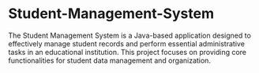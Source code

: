 # Student-Management-System
The Student Management System is a Java-based application designed to effectively manage student records and perform essential administrative tasks in an educational institution. This project focuses on providing core functionalities for student data management and organization.
